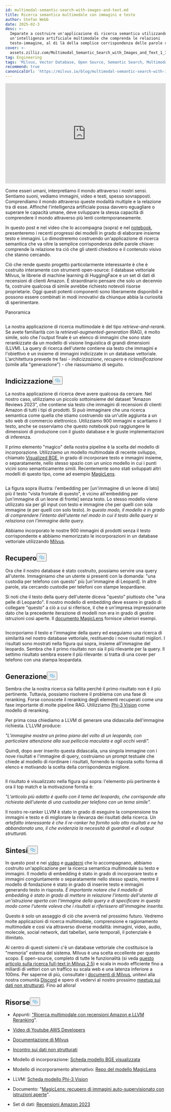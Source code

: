 ```yaml
---
id: multimodal-semantic-search-with-images-and-text.md
title: Ricerca semantica multimodale con immagini e testo
author: Stefan Webb
date: 2025-02-3
desc: >-
  Imparate a costruire un'applicazione di ricerca semantica utilizzando
  un'intelligenza artificiale multimodale che comprenda le relazioni
  testo-immagine, al di là della semplice corrispondenza delle parole chiave.
cover: >-
  assets.zilliz.com/Multimodal_Semantic_Search_with_Images_and_Text_1_3da9b83015.png
tag: Engineering
tags: 'Milvus, Vector Database, Open Source, Semantic Search, Multimodal AI'
recommend: true
canonicalUrl: 'https://milvus.io/blog/multimodal-semantic-search-with-images-and-text.md'
---
```

<iframe width="100%" height="315" src="https://www.youtube.com/embed/bxE0_QYX_sU?si=PkOHFcZto-rda1Fv" title="YouTube video player" frameborder="0" allow="accelerometer; autoplay; clipboard-write; encrypted-media; gyroscope; picture-in-picture; web-share" referrerpolicy="strict-origin-when-cross-origin" allowfullscreen></iframe>
<p>Come esseri umani, interpretiamo il mondo attraverso i nostri sensi. Sentiamo suoni, vediamo immagini, video e testi, spesso sovrapposti. Comprendiamo il mondo attraverso queste modalità multiple e la relazione tra di esse. Affinché l'intelligenza artificiale possa davvero eguagliare o superare le capacità umane, deve sviluppare la stessa capacità di comprendere il mondo attraverso più lenti contemporaneamente.</p>
<p>In questo post e nel video che lo accompagna (sopra) e nel <a href="https://github.com/milvus-io/bootcamp/blob/master/bootcamp/tutorials/quickstart/multimodal_retrieval_amazon_reviews.ipynb">notebook</a>, presenteremo i recenti progressi dei modelli in grado di elaborare insieme testo e immagini. Lo dimostreremo costruendo un'applicazione di ricerca semantica che va oltre la semplice corrispondenza delle parole chiave: comprende la relazione tra ciò che gli utenti chiedono e il contenuto visivo che stanno cercando.</p>
<p>Ciò che rende questo progetto particolarmente interessante è che è costruito interamente con strumenti open-source: il database vettoriale Milvus, le librerie di machine learning di HuggingFace e un set di dati di recensioni di clienti Amazon. È straordinario pensare che solo un decennio fa, costruire qualcosa di simile avrebbe richiesto notevoli risorse proprietarie. Oggi questi potenti componenti sono liberamente disponibili e possono essere combinati in modi innovativi da chiunque abbia la curiosità di sperimentare.</p>
<custom-h1>Panoramica</custom-h1><p>
  <span class="img-wrapper">
    <img translate="no" src="https://assets.zilliz.com/overview_97a124bc9a.jpg" alt="" class="doc-image" id="" />
    <span></span>
  </span>
</p>
<p>La nostra applicazione di ricerca multimodale è del tipo <em>retrieve-and-rerank.</em> Se avete familiarità con la <em>retrieval-augmented-generation</em> (RAG), è molto simile, solo che l'output finale è un elenco di immagini che sono state rerankizzate da un modello di visione linguistica di grandi dimensioni (LLVM). La query di ricerca dell'utente contiene sia testo che immagini e l'obiettivo è un insieme di immagini indicizzate in un database vettoriale. L'architettura prevede tre fasi - <em>indicizzazione</em>, <em>recupero</em> e <em>riclassificazione</em> (simile alla "generazione") - che riassumiamo di seguito.</p>
<h2 id="Indexing" class="common-anchor-header">Indicizzazione<button data-href="#Indexing" class="anchor-icon" translate="no">
      <svg translate="no"
        aria-hidden="true"
        focusable="false"
        height="20"
        version="1.1"
        viewBox="0 0 16 16"
        width="16"
      >
        <path
          fill="#0092E4"
          fill-rule="evenodd"
          d="M4 9h1v1H4c-1.5 0-3-1.69-3-3.5S2.55 3 4 3h4c1.45 0 3 1.69 3 3.5 0 1.41-.91 2.72-2 3.25V8.59c.58-.45 1-1.27 1-2.09C10 5.22 8.98 4 8 4H4c-.98 0-2 1.22-2 2.5S3 9 4 9zm9-3h-1v1h1c1 0 2 1.22 2 2.5S13.98 12 13 12H9c-.98 0-2-1.22-2-2.5 0-.83.42-1.64 1-2.09V6.25c-1.09.53-2 1.84-2 3.25C6 11.31 7.55 13 9 13h4c1.45 0 3-1.69 3-3.5S14.5 6 13 6z"
        ></path>
      </svg>
    </button></h2><p>La nostra applicazione di ricerca deve avere qualcosa da cercare. Nel nostro caso, utilizziamo un piccolo sottoinsieme del dataset "Amazon Reviews 2023", che contiene sia testo che immagini di recensioni di clienti Amazon di tutti i tipi di prodotti. Si può immaginare che una ricerca semantica come quella che stiamo costruendo sia un'utile aggiunta a un sito web di commercio elettronico. Utilizziamo 900 immagini e scartiamo il testo, anche se osserviamo che questo notebook può raggiungere le dimensioni di produzione con il giusto database e le giuste implementazioni di inferenza.</p>
<p>Il primo elemento "magico" della nostra pipeline è la scelta del modello di incorporazione. Utilizziamo un modello multimodale di recente sviluppo, chiamato <a href="https://huggingface.co/BAAI/bge-visualized">Visualized BGE</a>, in grado di incorporare testo e immagini insieme, o separatamente, nello stesso spazio con un unico modello in cui i punti vicini sono semanticamente simili. Recentemente sono stati sviluppati altri modelli di questo tipo, come ad esempio <a href="https://github.com/google-deepmind/magiclens">MagicLens</a>.</p>
<p>
  <span class="img-wrapper">
    <img translate="no" src="https://assets.zilliz.com/indexing_1937241be5.jpg" alt="" class="doc-image" id="" />
    <span></span>
  </span>
</p>
<p>La figura sopra illustra: l'embedding per [un'immagine di un leone di lato] più il testo "vista frontale di questo", è vicino all'embedding per [un'immagine di un leone di fronte] senza testo. Lo stesso modello viene utilizzato sia per gli input con testo e immagine che per quelli con sola immagine (e per quelli con solo testo). <em>In questo modo, il modello è in grado di comprendere l'intento dell'utente nel modo in cui il testo della query si relaziona con l'immagine della query.</em></p>
<p>Abbiamo incorporato le nostre 900 immagini di prodotti senza il testo corrispondente e abbiamo memorizzato le incorporazioni in un database vettoriale utilizzando <a href="https://milvus.io/docs">Milvus</a>.</p>
<h2 id="Retrieval" class="common-anchor-header">Recupero<button data-href="#Retrieval" class="anchor-icon" translate="no">
      <svg translate="no"
        aria-hidden="true"
        focusable="false"
        height="20"
        version="1.1"
        viewBox="0 0 16 16"
        width="16"
      >
        <path
          fill="#0092E4"
          fill-rule="evenodd"
          d="M4 9h1v1H4c-1.5 0-3-1.69-3-3.5S2.55 3 4 3h4c1.45 0 3 1.69 3 3.5 0 1.41-.91 2.72-2 3.25V8.59c.58-.45 1-1.27 1-2.09C10 5.22 8.98 4 8 4H4c-.98 0-2 1.22-2 2.5S3 9 4 9zm9-3h-1v1h1c1 0 2 1.22 2 2.5S13.98 12 13 12H9c-.98 0-2-1.22-2-2.5 0-.83.42-1.64 1-2.09V6.25c-1.09.53-2 1.84-2 3.25C6 11.31 7.55 13 9 13h4c1.45 0 3-1.69 3-3.5S14.5 6 13 6z"
        ></path>
      </svg>
    </button></h2><p>Ora che il nostro database è stato costruito, possiamo servire una query all'utente. Immaginiamo che un utente si presenti con la domanda: "una custodia per telefono con questo" più [un'immagine di Leopard]. In altre parole, sta cercando custodie per telefoni con stampe leopardiane.</p>
<p>Si noti che il testo della query dell'utente diceva "questo" piuttosto che "una pelle di Leopardo". Il nostro modello di embedding deve essere in grado di collegare "questo" a ciò a cui si riferisce, il che è un'impresa impressionante dato che la precedente iterazione di modelli non era in grado di gestire istruzioni così aperte. Il <a href="https://arxiv.org/abs/2403.19651">documento MagicLens</a> fornisce ulteriori esempi.</p>
<p>
  <span class="img-wrapper">
    <img translate="no" src="https://assets.zilliz.com/Retrieval_ad64f48e49.png" alt="" class="doc-image" id="" />
    <span></span>
  </span>
</p>
<p>Incorporiamo il testo e l'immagine della query ed eseguiamo una ricerca di similarità nel nostro database vettoriale, restituendo i nove risultati migliori. I risultati sono mostrati nella figura qui sopra, insieme all'immagine del leopardo. Sembra che il primo risultato non sia il più rilevante per la query. Il settimo risultato sembra essere il più rilevante: si tratta di una cover per telefono con una stampa leopardata.</p>
<h2 id="Generation" class="common-anchor-header">Generazione<button data-href="#Generation" class="anchor-icon" translate="no">
      <svg translate="no"
        aria-hidden="true"
        focusable="false"
        height="20"
        version="1.1"
        viewBox="0 0 16 16"
        width="16"
      >
        <path
          fill="#0092E4"
          fill-rule="evenodd"
          d="M4 9h1v1H4c-1.5 0-3-1.69-3-3.5S2.55 3 4 3h4c1.45 0 3 1.69 3 3.5 0 1.41-.91 2.72-2 3.25V8.59c.58-.45 1-1.27 1-2.09C10 5.22 8.98 4 8 4H4c-.98 0-2 1.22-2 2.5S3 9 4 9zm9-3h-1v1h1c1 0 2 1.22 2 2.5S13.98 12 13 12H9c-.98 0-2-1.22-2-2.5 0-.83.42-1.64 1-2.09V6.25c-1.09.53-2 1.84-2 3.25C6 11.31 7.55 13 9 13h4c1.45 0 3-1.69 3-3.5S14.5 6 13 6z"
        ></path>
      </svg>
    </button></h2><p>Sembra che la nostra ricerca sia fallita perché il primo risultato non è il più pertinente. Tuttavia, possiamo risolvere il problema con una fase di reranking. Forse conoscete il reranking degli elementi recuperati come una fase importante di molte pipeline RAG. Utilizziamo <a href="https://huggingface.co/microsoft/Phi-3-vision-128k-instruct">Phi-3 Vision</a> come modello di reranking.</p>
<p>Per prima cosa chiediamo a LLVM di generare una didascalia dell'immagine richiesta. L'LLVM produce:</p>
<p><em>"L'immagine mostra un primo piano del volto di un leopardo, con particolare attenzione alla sua pelliccia maculata e agli occhi verdi".</em></p>
<p>Quindi, dopo aver inserito questa didascalia, una singola immagine con i nove risultati e l'immagine di query, costruiamo un prompt testuale che chiede al modello di riordinare i risultati, fornendo la risposta sotto forma di elenco e motivando la scelta della corrispondenza migliore.</p>
<p>
  <span class="img-wrapper">
    <img translate="no" src="https://assets.zilliz.com/Generation_b016a6c26a.png" alt="" class="doc-image" id="" />
    <span></span>
  </span>
</p>
<p>Il risultato è visualizzato nella figura qui sopra: l'elemento più pertinente è ora il top match e la motivazione fornita è:</p>
<p><em>"L'articolo più adatto è quello con il tema del leopardo, che corrisponde alla richiesta dell'utente di una custodia per telefono con un tema simile".</em></p>
<p>Il nostro re-ranker LLVM è stato in grado di eseguire la comprensione tra immagini e testo e di migliorare la rilevanza dei risultati della ricerca. <em>Un artefatto interessante è che il re-ranker ha fornito solo otto risultati e ne ha abbandonato uno, il che evidenzia la necessità di guardrail e di output strutturati.</em></p>
<h2 id="Summary" class="common-anchor-header">Sintesi<button data-href="#Summary" class="anchor-icon" translate="no">
      <svg translate="no"
        aria-hidden="true"
        focusable="false"
        height="20"
        version="1.1"
        viewBox="0 0 16 16"
        width="16"
      >
        <path
          fill="#0092E4"
          fill-rule="evenodd"
          d="M4 9h1v1H4c-1.5 0-3-1.69-3-3.5S2.55 3 4 3h4c1.45 0 3 1.69 3 3.5 0 1.41-.91 2.72-2 3.25V8.59c.58-.45 1-1.27 1-2.09C10 5.22 8.98 4 8 4H4c-.98 0-2 1.22-2 2.5S3 9 4 9zm9-3h-1v1h1c1 0 2 1.22 2 2.5S13.98 12 13 12H9c-.98 0-2-1.22-2-2.5 0-.83.42-1.64 1-2.09V6.25c-1.09.53-2 1.84-2 3.25C6 11.31 7.55 13 9 13h4c1.45 0 3-1.69 3-3.5S14.5 6 13 6z"
        ></path>
      </svg>
    </button></h2><p>In questo post e nei <a href="https://www.youtube.com/watch?v=bxE0_QYX_sU">video</a> e <a href="https://github.com/milvus-io/bootcamp/blob/master/bootcamp/tutorials/quickstart/multimodal_retrieval_amazon_reviews.ipynb">quaderni</a> che lo accompagnano, abbiamo costruito un'applicazione per la ricerca semantica multimodale su testo e immagini. Il modello di embedding è stato in grado di incorporare testo e immagini congiuntamente o separatamente nello stesso spazio, mentre il modello di fondazione è stato in grado di inserire testo e immagini generando testo in risposta. <em>È importante notare che il modello di embedding è stato in grado di mettere in relazione l'intento dell'utente di un'istruzione aperta con l'immagine della query e di specificare in questo modo come l'utente voleva che i risultati si riferissero all'immagine inserita.</em></p>
<p>Questo è solo un assaggio di ciò che avverrà nel prossimo futuro. Vedremo molte applicazioni di ricerca multimodale, comprensione e ragionamento multimodale e così via attraverso diverse modalità: immagini, video, audio, molecole, social network, dati tabellari, serie temporali, il potenziale è illimitato.</p>
<p>Al centro di questi sistemi c'è un database vettoriale che costituisce la "memoria" esterna del sistema. Milvus è una scelta eccellente per questo scopo. È open-source, completo di tutte le funzionalità (si veda <a href="https://milvus.io/blog/get-started-with-hybrid-semantic-full-text-search-with-milvus-2-5.md">questo articolo sulla ricerca full-text in Milvus 2.5</a>) e scala in modo efficiente fino a miliardi di vettori con un traffico su scala web e una latenza inferiore a 100ms. Per saperne di più, consultate i <a href="https://milvus.io/docs">documenti di Milvus</a>, unitevi alla nostra comunità <a href="https://milvus.io/discord">Discord</a> e spero di vedervi al nostro prossimo <a href="https://lu.ma/unstructured-data-meetup">meetup sui dati non strutturati</a>. Fino ad allora!</p>
<h2 id="Resources" class="common-anchor-header">Risorse<button data-href="#Resources" class="anchor-icon" translate="no">
      <svg translate="no"
        aria-hidden="true"
        focusable="false"
        height="20"
        version="1.1"
        viewBox="0 0 16 16"
        width="16"
      >
        <path
          fill="#0092E4"
          fill-rule="evenodd"
          d="M4 9h1v1H4c-1.5 0-3-1.69-3-3.5S2.55 3 4 3h4c1.45 0 3 1.69 3 3.5 0 1.41-.91 2.72-2 3.25V8.59c.58-.45 1-1.27 1-2.09C10 5.22 8.98 4 8 4H4c-.98 0-2 1.22-2 2.5S3 9 4 9zm9-3h-1v1h1c1 0 2 1.22 2 2.5S13.98 12 13 12H9c-.98 0-2-1.22-2-2.5 0-.83.42-1.64 1-2.09V6.25c-1.09.53-2 1.84-2 3.25C6 11.31 7.55 13 9 13h4c1.45 0 3-1.69 3-3.5S14.5 6 13 6z"
        ></path>
      </svg>
    </button></h2><ul>
<li><p>Appunti: <a href="https://github.com/milvus-io/bootcamp/blob/master/bootcamp/tutorials/quickstart/multimodal_retrieval_amazon_reviews.ipynb">"Ricerca multimodale con recensioni Amazon e LLVM Reranking</a>".</p></li>
<li><p><a href="https://www.youtube.com/watch?v=bxE0_QYX_sU">Video di Youtube AWS Developers</a></p></li>
<li><p><a href="https://milvus.io/docs">Documentazione di Milvus</a></p></li>
<li><p><a href="https://lu.ma/unstructured-data-meetup">Incontro sui dati non strutturati</a></p></li>
<li><p>Modello di incorporazione: <a href="https://huggingface.co/BAAI/bge-visualized">Scheda modello BGE visualizzata</a></p></li>
<li><p>Modello di incorporamento alternativo: <a href="https://github.com/google-deepmind/magiclens">Repo del modello MagicLens</a></p></li>
<li><p>LLVM: <a href="https://huggingface.co/microsoft/Phi-3-vision-128k-instruct">Scheda modello Phi-3 Vision</a></p></li>
<li><p>Documento: "<a href="https://arxiv.org/abs/2403.19651">MagicLens: recupero di immagini auto-supervisionato con istruzioni aperte</a>".</p></li>
<li><p>Set di dati: <a href="https://amazon-reviews-2023.github.io/">Recensioni Amazon 2023</a></p></li>
</ul>
